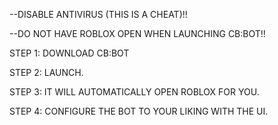

--DISABLE ANTIVIRUS (THIS IS A CHEAT)!!

--DO NOT HAVE ROBLOX OPEN WHEN LAUNCHING CB:BOT!!

STEP 1: DOWNLOAD CB:BOT


STEP 2: LAUNCH.


STEP 3: IT WILL AUTOMATICALLY OPEN ROBLOX FOR YOU. 


STEP 4: CONFIGURE THE BOT TO YOUR LIKING WITH THE UI.



